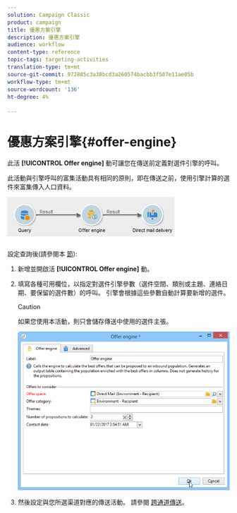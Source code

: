 ```yaml
---
solution: Campaign Classic
product: campaign
title: 優惠方案引擎
description: 優惠方案引擎
audience: workflow
content-type: reference
topic-tags: targeting-activities
translation-type: tm+mt
source-git-commit: 972885c3a38bcd3a260574bacbb3f507e11ae05b
workflow-type: tm+mt
source-wordcount: '136'
ht-degree: 4%

---
```



# 優惠方案引擎{#offer-engine}

此活 **[!UICONTROL Offer engine]** 動可讓您在傳送前定義對選件引擎的呼叫。

此活動與引擎呼叫的富集活動具有相同的原則，即在傳送之前，使用引擎計算的選件來富集傳入人口資料。

![](assets/int_offerengine_activity2.png)

設定查詢後(請參閱本 [節](../../workflow/using/query.md)):

1. 新增並開啟活 **[!UICONTROL Offer engine]** 動。
1. 填寫各種可用欄位，以指定對選件引擎參數（選件空間、類別或主題、連絡日期、要保留的選件數）的呼叫。 引擎會根據這些參數自動計算要新增的選件。

   >[!CAUTION]
   >
   >如果您使用本活動，則只會儲存傳送中使用的選件主張。

   ![](assets/int_offerengine_activity1.png)

1. 然後設定與您所選渠道對應的傳送活動。 請參閱 [跨通道傳送](../../workflow/using/cross-channel-deliveries.md)。

